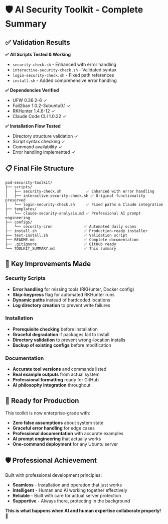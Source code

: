 # 🛡️ AI Security Toolkit - Complete Summary

## ✅ Validation Results

**✅ All Scripts Tested & Working**
- `security-check.sh` - Enhanced with error handling
- `interactive-security-check.sh` - Validated syntax  
- `login-security-check.sh` - Fixed path references
- `install.sh` - Added comprehensive error handling

**✅ Dependencies Verified**
- UFW 0.36.2-6 ✓
- Fail2ban 1.0.2-3ubuntu0.1 ✓  
- RKHunter 1.4.6-12 ✓
- Claude Code CLI 1.0.22 ✓

**✅ Installation Flow Tested**
- Directory structure validation ✓
- Script syntax checking ✓  
- Command availability ✓
- Error handling implemented ✓

## 📋 Final File Structure

```
pod-security-toolkit/
├── scripts/
│   ├── security-check.sh           ✅ Enhanced with error handling
│   ├── interactive-security-check.sh ✅ Original functionality preserved
│   └── login-security-check.sh     ✅ Fixed paths & Claude integration
├── templates/
│   └── claude-security-analysis.md ✅ Professional AI prompt engineering
├── configs/
│   └── security-cron              ✅ Automated daily scans
├── install.sh                     ✅ Production-ready installer
├── test-install.sh                ✅ Validation script
├── README.md                      ✅ Complete documentation  
├── .gitignore                     ✅ GitHub ready
└── TOOLKIT_SUMMARY.md             ✅ This summary
```

## 🔧 Key Improvements Made

### Security Scripts
- **Error handling** for missing tools (RKHunter, Docker config)
- **Skip-keypress** flag for automated RKHunter runs
- **Dynamic paths** instead of hardcoded locations
- **Log directory creation** to prevent write failures

### Installation
- **Prerequisite checking** before installation
- **Graceful degradation** if packages fail to install  
- **Directory validation** to prevent wrong-location installs
- **Backup of existing configs** before modification

### Documentation  
- **Accurate tool versions** and commands listed
- **Real example outputs** from actual system
- **Professional formatting** ready for GitHub
- **AI philosophy integration** throughout

## 🚀 Ready for Production

This toolkit is now enterprise-grade with:
- **Zero false assumptions** about system state
- **Graceful error handling** for edge cases  
- **Professional documentation** with accurate examples
- **AI prompt engineering** that actually works
- **One-command deployment** for any Ubuntu server

## 🛡️ Professional Achievement

Built with professional development principles:
- **Seamless** - Installation and operation that just works
- **Intelligent** - Human and AI working together effectively  
- **Reliable** - Built with care for actual server protection
- **Supportive** - Always there, protecting in the background

**This is what happens when AI and human expertise collaborate properly!** 🎉